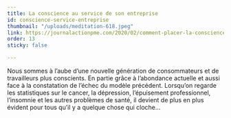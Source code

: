 ```yaml
---
title: La conscience au service de son entreprise
id: conscience-service-entreprise
thumbnail: "/uploads/meditation-618.jpeg"
link: https://journalactionpme.com/2020/02/comment-placer-la-conscience-au-service-de-son-entreprise/
order: 13
sticky: false

---
```

Nous sommes à l’aube d’une nouvelle génération de consommateurs et de travailleurs plus conscients. En partie grâce à l’abondance actuelle et aussi face à la constatation de l’échec du modèle précédent. Lorsqu’on regarde les statistiques sur le cancer, la dépression, l’épuisement professionnel, l’insomnie et les autres problèmes de santé, il devient de plus en plus évident pour tous qu’il y a quelque chose qui cloche...